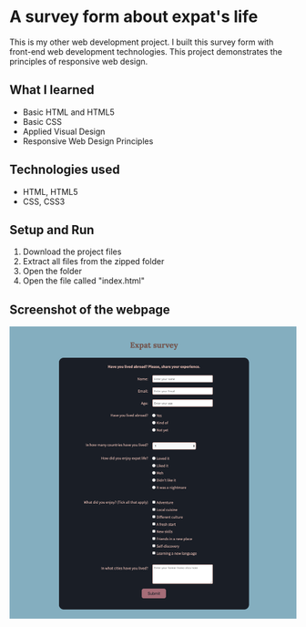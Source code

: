 # A survey form about expat's life
This is my other web development project. I built this survey form with front-end web development technologies. This project demonstrates the principles of responsive web design.

## What I learned
* Basic HTML and HTML5
* Basic CSS
* Applied Visual Design
* Responsive Web Design Principles

## Technologies used
* HTML, HTML5
* CSS, CSS3

## Setup and Run
1. Download the project files
2. Extract all files from the zipped folder
3. Open the folder
4. Open the file called "index.html"

## Screenshot of the webpage
![Screenshot of the webpage](./screenshot.png)
